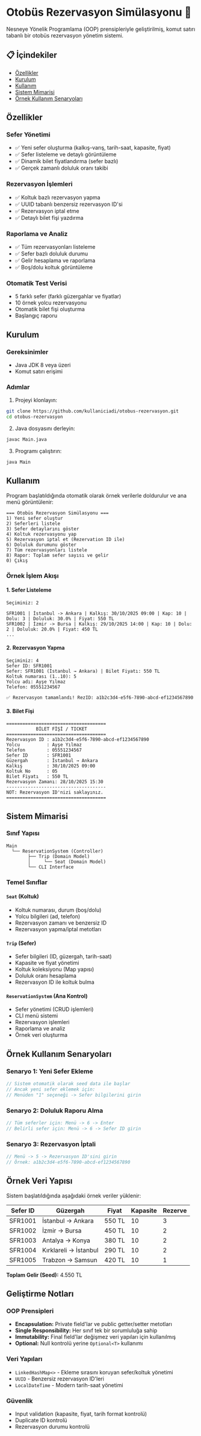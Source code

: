 # Otobüs Rezervasyon Simülasyonu 🚌

Nesneye Yönelik Programlama (OOP) prensipleriyle geliştirilmiş, komut satırı tabanlı bir otobüs rezervasyon yönetim sistemi.

## 📋 İçindekiler

- [Özellikler](#özellikler)
- [Kurulum](#kurulum)
- [Kullanım](#kullanım)
- [Sistem Mimarisi](#sistem-mimarisi)
- [Örnek Kullanım Senaryoları](#örnek-kullanım-senaryoları)

## Özellikler

### Sefer Yönetimi
- ✅ Yeni sefer oluşturma (kalkış-varış, tarih-saat, kapasite, fiyat)
- ✅ Sefer listeleme ve detaylı görüntüleme
- ✅ Dinamik bilet fiyatlandırma (sefer bazlı)
- ✅ Gerçek zamanlı doluluk oranı takibi

### Rezervasyon İşlemleri
- ✅ Koltuk bazlı rezervasyon yapma
- ✅ UUID tabanlı benzersiz rezervasyon ID'si
- ✅ Rezervasyon iptal etme
- ✅ Detaylı bilet fişi yazdırma

### Raporlama ve Analiz
- ✅ Tüm rezervasyonları listeleme
- ✅ Sefer bazlı doluluk durumu
- ✅ Gelir hesaplama ve raporlama
- ✅ Boş/dolu koltuk görüntüleme

### Otomatik Test Verisi
- 5 farklı sefer (farklı güzergahlar ve fiyatlar)
- 10 örnek yolcu rezervasyonu
- Otomatik bilet fişi oluşturma
- Başlangıç raporu

## Kurulum

### Gereksinimler

- Java JDK 8 veya üzeri
- Komut satırı erişimi

### Adımlar

1. Projeyi klonlayın:

```bash
git clone https://github.com/kullaniciadi/otobus-rezervasyon.git
cd otobus-rezervasyon
```

2. Java dosyasını derleyin:

```bash
javac Main.java
```

3. Programı çalıştırın:

```bash
java Main
```

## Kullanım

Program başlatıldığında otomatik olarak örnek verilerle doldurulur ve ana menü görüntülenir:

```
=== Otobüs Rezervasyon Simülasyonu ===
1) Yeni sefer oluştur
2) Seferleri listele
3) Sefer detaylarını göster
4) Koltuk rezervasyonu yap
5) Rezervasyon iptal et (Rezervation ID ile)
6) Doluluk durumunu göster
7) Tüm rezervasyonları listele
8) Rapor: Toplam sefer sayısı ve gelir
0) Çıkış
```

### Örnek İşlem Akışı

#### 1. Sefer Listeleme

```
Seçiminiz: 2

SFR1001 | İstanbul -> Ankara | Kalkış: 30/10/2025 09:00 | Kap: 10 | Dolu: 3 | Doluluk: 30.0% | Fiyat: 550 TL
SFR1002 | İzmir -> Bursa | Kalkış: 29/10/2025 14:00 | Kap: 10 | Dolu: 2 | Doluluk: 20.0% | Fiyat: 450 TL
...
```

#### 2. Rezervasyon Yapma

```
Seçiminiz: 4
Sefer ID: SFR1001
Sefer: SFR1001 (İstanbul → Ankara) | Bilet Fiyatı: 550 TL
Koltuk numarası (1..10): 5
Yolcu adı: Ayşe Yılmaz
Telefon: 05551234567

✅ Rezervasyon tamamlandı! RezID: a1b2c3d4-e5f6-7890-abcd-ef1234567890
```

#### 3. Bilet Fişi

```
=====================================
           BİLET FİŞİ / TICKET       
=====================================
Rezervasyon ID : a1b2c3d4-e5f6-7890-abcd-ef1234567890
Yolcu          : Ayşe Yılmaz
Telefon        : 05551234567
Sefer ID       : SFR1001
Güzergah       : İstanbul → Ankara
Kalkış         : 30/10/2025 09:00
Koltuk No      : 05
Bilet Fiyatı   : 550 TL
Rezervasyon Zamanı: 28/10/2025 15:30
-------------------------------------
NOT: Rezervasyon ID'nizi saklayınız.
=====================================
```

## Sistem Mimarisi

### Sınıf Yapısı

```
Main
  └── ReservationSystem (Controller)
        ├── Trip (Domain Model)
        │     └── Seat (Domain Model)
        └── CLI Interface
```

### Temel Sınıflar

#### `Seat` (Koltuk)

- Koltuk numarası, durum (boş/dolu)
- Yolcu bilgileri (ad, telefon)
- Rezervasyon zamanı ve benzersiz ID
- Rezervasyon yapma/iptal metotları

#### `Trip` (Sefer)

- Sefer bilgileri (ID, güzergah, tarih-saat)
- Kapasite ve fiyat yönetimi
- Koltuk koleksiyonu (Map yapısı)
- Doluluk oranı hesaplama
- Rezervasyon ID ile koltuk bulma

#### `ReservationSystem` (Ana Kontrol)

- Sefer yönetimi (CRUD işlemleri)
- CLI menü sistemi
- Rezervasyon işlemleri
- Raporlama ve analiz
- Örnek veri oluşturma

## Örnek Kullanım Senaryoları

### Senaryo 1: Yeni Sefer Ekleme

```java
// Sistem otomatik olarak seed data ile başlar
// Ancak yeni sefer eklemek için:
// Menüden "1" seçeneği -> Sefer bilgilerini girin
```

### Senaryo 2: Doluluk Raporu Alma

```java
// Tüm seferler için: Menü -> 6 -> Enter
// Belirli sefer için: Menü -> 6 -> Sefer ID girin
```

### Senaryo 3: Rezervasyon İptali

```java
// Menü -> 5 -> Rezervasyon ID'sini girin
// Örnek: a1b2c3d4-e5f6-7890-abcd-ef1234567890
```

## Örnek Veri Yapısı

Sistem başlatıldığında aşağıdaki örnek veriler yüklenir:

| Sefer ID | Güzergah | Fiyat | Kapasite | Rezerve |
|----------|----------|-------|----------|---------|
| SFR1001 | İstanbul → Ankara | 550 TL | 10 | 3 |
| SFR1002 | İzmir → Bursa | 450 TL | 10 | 2 |
| SFR1003 | Antalya → Konya | 380 TL | 10 | 2 |
| SFR1004 | Kırklareli → İstanbul | 290 TL | 10 | 2 |
| SFR1005 | Trabzon → Samsun | 420 TL | 10 | 1 |

**Toplam Gelir (Seed):** 4.550 TL

## Geliştirme Notları

### OOP Prensipleri

- **Encapsulation:** Private field'lar ve public getter/setter metotları
- **Single Responsibility:** Her sınıf tek bir sorumluluğa sahip
- **Immutability:** Final field'lar değişmez veri yapıları için kullanılmış
- **Optional:** Null kontrolü yerine `Optional<T>` kullanımı

### Veri Yapıları

- `LinkedHashMap<>` - Ekleme sırasını koruyan sefer/koltuk yönetimi
- `UUID` - Benzersiz rezervasyon ID'leri
- `LocalDateTime` - Modern tarih-saat yönetimi

### Güvenlik

- Input validation (kapasite, fiyat, tarih format kontrolü)
- Duplicate ID kontrolü
- Rezervasyon durumu kontrolü
